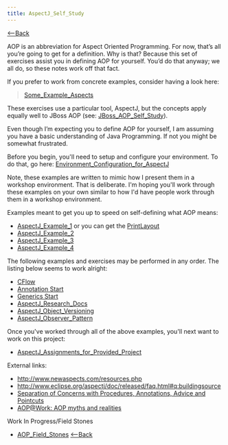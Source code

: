 ```yaml
---
title: AspectJ_Self_Study
---
```

[<--Back](AspectOrientedProgramming)

AOP is an abbreviation for Aspect Oriented Programming. For now, that’s all you’re going to get for a definition. Why is that? Because this set of exercises assist you in defining AOP for yourself. You’d do that anyway; we all do, so these notes work off that fact. 

If you prefer to work from concrete examples, consider having a look here:
> [Some_Example_Aspects](Some_Example_Aspects)

These exercises use a particular tool, AspectJ, but the concepts apply equally well to JBoss AOP (see: [JBoss_AOP_Self_Study](JBoss_AOP_Self_Study)).

Even though I’m expecting you to define AOP for yourself, I am assuming you have a basic understanding of Java Programming. If not you might be somewhat frustrated.

Before you begin, you'll need to setup and configure your environment. To do that, go here: [Environment_Configuration_for_AspectJ](Environment_Configuration_for_AspectJ)

Note, these examples are written to mimic how I present them in a workshop environment. That is deliberate. I'm hoping you'll work through these examples on your own similar to how I'd have people work through them in a workshop environment.

Examples meant to get you up to speed on self-defining what AOP means:
* [AspectJ_Example_1](AspectJ_Example_1) or you can get the [PrintLayout](AspectJ_Example_1_PrintLayout)
* [AspectJ_Example_2](AspectJ_Example_2)
* [AspectJ_Example_3](AspectJ_Example_3)
* [AspectJ_Example_4](AspectJ_Example_4)

The following examples and exercises may be performed in any order. The listing below seems to work alright:
* [CFlow](AspectJ_CFlow)
* [Annotation Start](AspectJ_Annotation_Start)
* [Generics Start](AspectJ_Generics_Start)
* [AspectJ_Research_Docs](AspectJ_Research_Docs)
* [AspectJ_Object_Versioning](AspectJ_Object_Versioning)
* [AspectJ_Observer_Pattern](AspectJ_Observer_Pattern)

Once you've worked through all of the above examples, you'll next want to work on this project:
* [AspectJ_Assignments_for_Provided_Project](AspectJ_Assignments_for_Provided_Project)

External links:
* http://www.newaspects.com/resources.php
* http://www.eclipse.org/aspectj/doc/released/faq.html#q:buildingsource
* [Separation of Concerns with Procedures, Annotations, Advice and Pointcuts](http://www.st.informatik.tu-darmstadt.de/database/publications/data/soc-w-paap-124.pdf?id=125)
* [AOP@Work: AOP myths and realities](http://www-128.ibm.com/developerworks/java/library/j-aopwork15/)

Work In Progress/Field Stones
* [AOP_Field_Stones](AOP_Field_Stones)
[<--Back](AspectOrientedProgramming)
